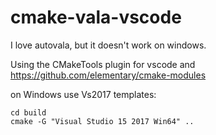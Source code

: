 # cmake-vala-vscode

I love autovala, but it doesn't work on windows. 

Using the CMakeTools plugin for vscode and https://github.com/elementary/cmake-modules


on Windows use Vs2017 templates:

    cd build
    cmake -G "Visual Studio 15 2017 Win64" ..



